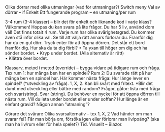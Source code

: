 Olika dörrar med olika utmaningar (vad för utmaningar?)
Switch meny
Val av dörrar – if
Enkelt
Ett fungerande program – en utmaning/per rum

3-4 rum (3-4 klasser) – blir det för enkelt och liknande kod i varje klass?
Välkommen!
Hoppas du kan svara på lite frågor. Du har 5 liv, använd dom väl! Det finns totalt 4 rum. Varje rum har olika svårighetsgrad. Du kommer även stå inför olika val. Se till att välja rätt annars förlorar du. Framför dig har du en gul dörr. Tryck enter för att öppna dörren.
Det står ett bord framför dig. Hur ska du ta dig förbi? 
•	Ta yxan till höger om dig och ha sönder bordet.
•	Kryp under bordet.		            (Alla alternativ är rätt)		
•	Klättra över bordet.

Klassarv, metod i metod (override) – bygga vidare på tidigare rum och fråga. Tex rum 1: hur många ben har en spindel? Rum 2: Du svarade rätt på hur många ben en spindel har. Här kommer nästa fråga: Hur länge lever en spindel? (*utveckling av fråga). 1, X, 2. Kan bli svårt med fritext.
*Blir det dumt med utveckling eller bättre med random?
Frågor, gåtor: lista med fråga och svar(string). Svar (string).
Du behöver en nyckel för att öppna dörren till nästa rum. Vill du leta under bordet eller under soffan? Hur länge är en elefant gravid? Någon annan ”utmaning”? 

Görare det svårare
Olika svarsalternativ – tex 1, X, 2
Vad händer om man svarar fel? Får man börja om, försöka igen eller förlorar man liv/poäng? (ska man ha liv/rum eller för hela spelet?)
Tid.
Visuellt – Blazor.